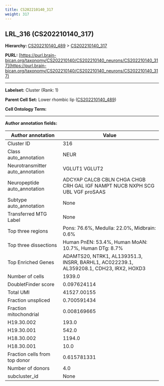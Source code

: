 ```yaml
---
title: CS202210140_317
weight: 317
---
```

## LRL_316 (CS202210140_317)
<b>Hierarchy: </b>
[CS202210140_489](../CS202210140_489) >
[CS202210140_317](../CS202210140_317)

**PURL:** [https://purl.brain-bican.org/taxonomy/CS202210140/CS202210140_neurons/CS202210140_317](https://purl.brain-bican.org/taxonomy/CS202210140/CS202210140_neurons/CS202210140_317)

---


**Labelset:** Cluster (Rank: 1)

**Parent Cell Set:** Lower rhombic lip ([CS202210140_489](../CS202210140_489))



**Cell Ontology Term:** 

[MARKER GENES.]: #


---

[TRANSFERRED ANNOTATIONS.]: #


[AUTHOR ANNOTATION FIELDS.]: #


**Author annotation fields:**

| Author annotation | Value |
|-------------------|-------|
|Cluster ID|316|
|Class auto_annotation|NEUR|
|Neurotransmitter auto_annotation|VGLUT1 VGLUT2|
|Neuropeptide auto_annotation|ADCYAP CALCB CBLN CHGA CHGB CRH GAL IGF NAMPT NUCB NXPH SCG UBL VGF proSAAS|
|Subtype auto_annotation|None|
|Transferred MTG Label|None|
|Top three regions|Pons: 76.6%, Medulla: 22.0%, Midbrain: 0.6%|
|Top three dissections|Human PnEN: 53.4%, Human MoAN: 10.7%, Human DTg: 8.7%|
|Top Enriched Genes|ADAMTS20, NTRK1, AL139351.3, INSRR, BARHL1, AC022239.1, AL359208.1, CDH23, IRX2, HOXD3|
|Number of cells|1939.0|
|DoubletFinder score|0.097624114|
|Total UMI|41527.00155|
|Fraction unspliced|0.700591434|
|Fraction mitochondrial|0.008169665|
|H19.30.002|193.0|
|H19.30.001|542.0|
|H18.30.002|1194.0|
|H18.30.001|10.0|
|Fraction cells from top donor|0.615781331|
|Number of donors|4.0|
|subcluster_id|None|
